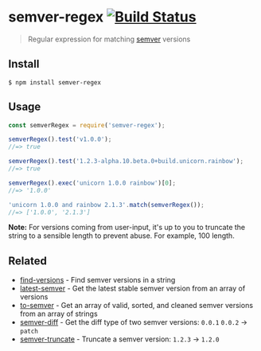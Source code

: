 # semver-regex [![Build Status](https://travis-ci.com/sindresorhus/semver-regex.svg?branch=master)](https://travis-ci.com/github/sindresorhus/semver-regex)

> Regular expression for matching [semver](https://github.com/npm/node-semver) versions

## Install

```
$ npm install semver-regex
```

## Usage

```js
const semverRegex = require('semver-regex');

semverRegex().test('v1.0.0');
//=> true

semverRegex().test('1.2.3-alpha.10.beta.0+build.unicorn.rainbow');
//=> true

semverRegex().exec('unicorn 1.0.0 rainbow')[0];
//=> '1.0.0'

'unicorn 1.0.0 and rainbow 2.1.3'.match(semverRegex());
//=> ['1.0.0', '2.1.3']
```

**Note:** For versions coming from user-input, it's up to you to truncate the string to a sensible length to prevent abuse. For example, 100 length.

## Related

- [find-versions](https://github.com/sindresorhus/find-versions) - Find semver versions in a string
- [latest-semver](https://github.com/sindresorhus/latest-semver) - Get the latest stable semver version from an array of versions
- [to-semver](https://github.com/sindresorhus/to-semver) - Get an array of valid, sorted, and cleaned semver versions from an array of strings
- [semver-diff](https://github.com/sindresorhus/semver-diff) - Get the diff type of two semver versions: `0.0.1` `0.0.2` → `patch`
- [semver-truncate](https://github.com/sindresorhus/semver-truncate) - Truncate a semver version: `1.2.3` → `1.2.0`
